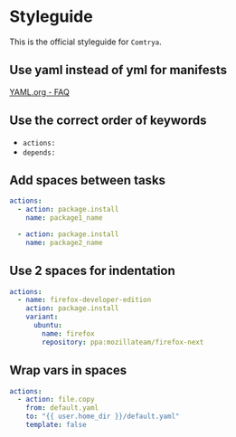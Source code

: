 # Styleguide

This is the official styleguide for `Comtrya`.

## Use yaml instead of yml for manifests

[YAML.org - FAQ](https://yaml.org/faq.html)

## Use the correct order of keywords

- `actions:`
- `depends:`

## Add spaces between tasks

```yaml
actions:
  - action: package.install
    name: package1_name

  - action: package.install
    name: package2_name
```

## Use 2 spaces for indentation

```yaml
actions:
  - name: firefox-developer-edition
    action: package.install
    variant:
      ubuntu:
        name: firefox
        repository: ppa:mozillateam/firefox-next
```

## Wrap vars in spaces

```yaml
actions:
  - action: file.copy
    from: default.yaml
    to: "{{ user.home_dir }}/default.yaml"
    template: false
```

